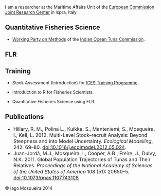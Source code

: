 
I am a researcher at the Maritime Affairs Unit of the [European Commission](http://ec.europa.eu/index_en.htm) [Joint Research Center](https://ec.europa.eu/jrc/) in Ispra, Italy.

## Quantitative Fisheries Science

- [Working Party on Methods](http://iotc.org/science/wp/working-party-methods-wpm) of the [Indian Ocean Tuna Commission](http://iotc.org/).

## FLR

## Training

- Stock Assessment (Introduction) for [ICES Training Programme](http://ices.dk/news-and-events/Training/Pages/default.aspx).

- Introduction to R for Fisheries Scientists.

- Quantitative Fisheries Science using FLR.

## Publications

<font size="3">

- Hillary, R. M., Polina L., Kuikka, S., Manteniemi, S., Mosqueira, I., Kell, L. 2012. Multi-Level Stock–recruit Analysis: Beyond Steepness and into Model Uncertainty. _Ecological Modelling_, 242: 69–80. [doi:10.1016/j.ecolmodel.2012.05.024](http://dx.doi.org/10.1016/j.ecolmodel.2012.05.024).
- Juan-Jordá, M.J., Mosqueira, I., Cooper, A.B., Freire, J., Dulvy, N.K. 2011. Global Population Trajectories of Tunas and Their Relatives. _Proceedings of the National Academy of Sciences of the United States of America_ 108 (51): 20650–5. [doi:10.1073/pnas.1107743108](http://dx.doi.org/10.1073/pnas.1107743108)
</font>

&copy; Iago Mosqueira 2014
